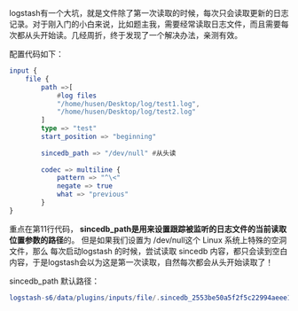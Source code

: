 logstash有一个大坑，就是文件除了第一次读取的时候，每次只会读取更新的日志记录。对于刚入门的小白来说，比如题主我，需要经常读取日志文件，而且需要每次都从头开始读。几经周折，终于发现了一个解决办法，亲测有效。

配置代码如下：

```elm
input {  
    file {  
        path =>[  
            #log files  
            "/home/husen/Desktop/log/test1.log",  
            "/home/husen/Desktop/log/test2.log"  
        ]  
        type => "test"  
        start_position => "beginning"  
          
        sincedb_path => "/dev/null" #从头读  
          
        codec => multiline {  
            pattern => "^\<"  
            negate => true  
            what => "previous"  
        }  
}  
```

重点在第11行代码， **sincedb_path是用来设置跟踪被监听的日志文件的当前读取位置参数的路径**的。
但是如果我们设置为 /dev/null这个 Linux 系统上特殊的空洞文件，那么 每次启动logstash 的时候，尝试读取 sincedb 内容，都只会读到空白内容，于是logstash会以为这是第一次读取，自然每次都会从头开始读取了！



sincedb_path 默认路径：

```elm
logstash-s6/data/plugins/inputs/file/.sincedb_2553be50a5f2f5c22994aeee16200676
```

